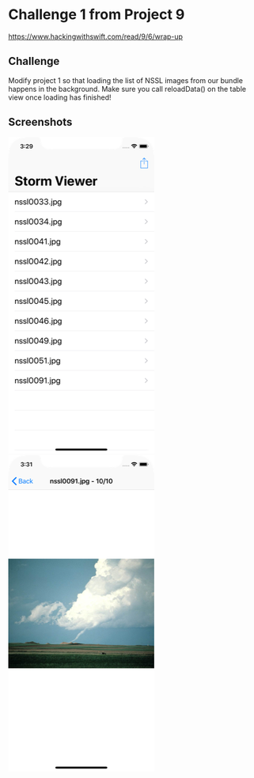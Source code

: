 # Challenge 1 from Project 9

https://www.hackingwithswift.com/read/9/6/wrap-up

## Challenge

Modify project 1 so that loading the list of NSSL images from our bundle happens in the background. Make sure you call reloadData() on the table view once loading has finished!

## Screenshots

![screenshot1](screenshots/screen01.png)
![screenshot2](screenshots/screen02.png)
